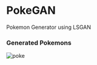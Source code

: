 # PokeGAN
Pokemon Generator using LSGAN

### Generated Pokemons
![poke](https://imgur.com/ZSMWA5L.png "Pokemons Generated")
